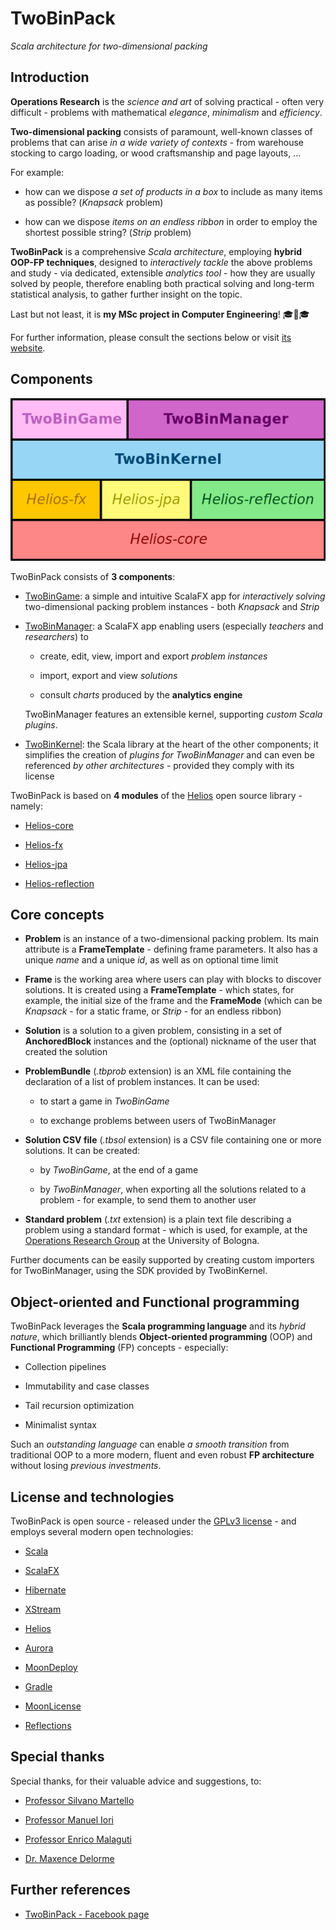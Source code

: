# TwoBinPack

*Scala architecture for two-dimensional packing*


## Introduction

**Operations Research** is the *science and art* of solving practical - often very difficult - problems with mathematical *elegance*, *minimalism* and *efficiency*.

**Two-dimensional packing** consists of paramount, well-known classes of problems that can arise *in a wide variety of contexts* - from warehouse stocking to cargo loading, or wood craftsmanship and page layouts, ...

For example:

* how can we dispose *a set of products in a box* to include as many items as possible? (*Knapsack* problem)

* how can we dispose *items on an endless ribbon* in order to employ the shortest possible string? (*Strip* problem)


**TwoBinPack** is a comprehensive *Scala architecture*, employing **hybrid OOP-FP techniques**, designed to *interactively tackle* the above problems and study - via dedicated, extensible *analytics tool* - how they are usually solved by people, therefore enabling both practical solving and long-term statistical analysis, to gather further insight on the topic.

Last but not least, it is **my MSc project in Computer Engineering**! :mortar_board::ghost::mortar_board:

For further information, please consult the sections below or visit [its website](http://gianlucacosta.info/TwoBinPack).


## Components

![Architecture](images/architecture.png)

TwoBinPack consists of **3 components**:

* [TwoBinGame](https://github.com/giancosta86/TwoBinGame): a simple and intuitive ScalaFX app for *interactively solving* two-dimensional packing problem instances - both *Knapsack* and *Strip*

* [TwoBinManager](https://github.com/giancosta86/TwoBinManager): a ScalaFX app enabling users (especially *teachers* and *researchers*) to

  * create, edit, view, import and export *problem instances*

  * import, export and view *solutions*

  * consult *charts* produced by the **analytics engine**

  TwoBinManager features an extensible kernel, supporting *custom Scala plugins*.

* [TwoBinKernel](https://github.com/giancosta86/TwoBinKernel): the Scala library at the heart of the other components; it simplifies the creation of *plugins for TwoBinManager* and can even be referenced *by other architectures* - provided they comply with its license

TwoBinPack is based on **4 modules** of the [Helios](https://www.facebook.com/Helios-206962992779275/) open source library - namely:

* [Helios-core](https://github.com/giancosta86/Helios-core)

* [Helios-fx](https://github.com/giancosta86/Helios-fx)

* [Helios-jpa](https://github.com/giancosta86/Helios-jpa)

* [Helios-reflection](https://github.com/giancosta86/Helios-reflection)


## Core concepts

* **Problem** is an instance of a two-dimensional packing problem. Its main attribute is a **FrameTemplate** - defining frame parameters. It also has a unique *name* and a unique *id*, as well as on optional time limit

* **Frame** is the working area where users can play with blocks to discover solutions. It is created using a **FrameTemplate** - which states, for example, the initial size of the frame and the **FrameMode** (which can be *Knapsack* - for a static frame, or *Strip* - for an endless ribbon)

* **Solution** is a solution to a given problem, consisting in a set of **AnchoredBlock** instances and the (optional) nickname of the user that created the solution

* **ProblemBundle** (*.tbprob* extension) is an XML file containing the declaration of a list of problem instances. It can be used:

  * to start a game in *TwoBinGame*

  * to exchange problems between users of TwoBinManager

* **Solution CSV file** (*.tbsol* extension) is a CSV file containing one or more solutions. It can be created:

  * by *TwoBinGame*, at the end of a game

  * by *TwoBinManager*, when exporting all the solutions related to a problem - for example, to send them to another user

* **Standard problem** (*.txt* extension) is a plain text file describing a problem using a standard format - which is used, for example, at the [Operations Research Group](http://or.dei.unibo.it/) at the University of Bologna.


Further documents can be easily supported by creating custom importers for TwoBinManager, using the SDK provided by TwoBinKernel.


## Object-oriented and Functional programming

TwoBinPack leverages the **Scala programming language** and its *hybrid nature*, which brilliantly blends **Object-oriented programming** (OOP) and **Functional Programming** (FP) concepts - especially:

* Collection pipelines

* Immutability and case classes

* Tail recursion optimization

* Minimalist syntax

Such an *outstanding language* can enable *a smooth transition* from traditional OOP to a more modern, fluent and even robust **FP architecture** without losing *previous investments*.


## License and technologies

TwoBinPack is open source - released under the [GPLv3 license](https://www.gnu.org/licenses/gpl-3.0.en.html) - and employs several modern open technologies:

* [Scala](http://www.scala-lang.org/)

* [ScalaFX](http://www.scalafx.org/)

* [Hibernate](http://hibernate.org/)

* [XStream](http://x-stream.github.io/)

* [Helios](https://www.facebook.com/Helios-206962992779275)

* [Aurora](https://github.com/giancosta86/Aurora)

* [MoonDeploy](http://gianlucacosta.info/moondeploy/)

* [Gradle](https://gradle.org/)

* [MoonLicense](https://github.com/giancosta86/MoonLicense)

* [Reflections](https://github.com/ronmamo/reflections)


## Special thanks

Special thanks, for their valuable advice and suggestions, to:

* [Professor Silvano Martello](http://www.or.deis.unibo.it/staff_pages/martello/cvitae.html)

* [Professor Manuel Iori](http://personale.unimore.it/rubrica/dettaglio/iorim)

* [Professor Enrico Malaguti](http://or.dei.unibo.it/staff/enrico-malaguti)

* [Dr. Maxence Delorme](http://or.dei.unibo.it/staff/maxence-delorme)



## Further references

* [TwoBinPack - Facebook page](https://www.facebook.com/TwoBinPack-234021307010796)
